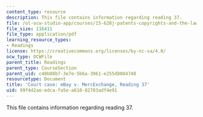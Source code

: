 ```yaml
---
content_type: resource
description: This file contains information regarding reading 37.
file: /ol-ocw-studio-app/courses/15-628j-patents-copyrights-and-the-law-of-intellectual-property-spring-2013/99f4d2aeedcafa5ea61082783adf4e91_MIT15_628JS13_read37.pdf
file_size: 116411
file_type: application/pdf
learning_resource_types:
- Readings
license: https://creativecommons.org/licenses/by-nc-sa/4.0/
ocw_type: OCWFile
parent_title: Readings
parent_type: CourseSection
parent_uid: c40b08b7-3e7e-5b6a-3961-e255d8084748
resourcetype: Document
title: 'Court case: eBay v. MercExchange, Reading 37'
uid: 99f4d2ae-edca-fa5e-a610-82783adf4e91
---
```

This file contains information regarding reading 37.